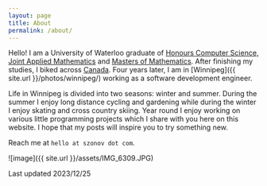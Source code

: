 ```yaml
---
layout: page
title: About
permalink: /about/
---
```


Hello! I am a University of Waterloo graduate of [Honours Computer Science, Joint Applied Mathematics]({{site.url}}/courses/) and [Masters of Mathematics](https://uwspace.uwaterloo.ca/handle/10012/14740). After finishing my studies, I biked across [Canada](https://twotired.ca). Four years later, I am in [Winnipeg]({{ site.url }}/photos/winnipeg/) working as a software development engineer.

Life in Winnipeg is divided into two seasons: winter and summer. During the summer I enjoy long distance cycling and gardening while during the winter I enjoy skating and cross country skiing. Year round I enjoy working on various little programming projects which I share with you here on this website. I hope that my posts will inspire you to try something new.

Reach me at `hello at szonov dot com`.


![image]({{ site.url }}/assets/IMG_6309.JPG)

Last updated 2023/12/25
